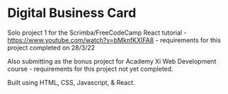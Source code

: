 # Digital Business Card
Solo project 1 for the Scrimba/FreeCodeCamp React tutorial - https://www.youtube.com/watch?v=bMknfKXIFA8 - requirements for this project completed on 28/3/22

Also submitting as the bonus project for Academy Xi Web Development course - requirements for this project not yet completed.

Built using HTML, CSS, Javascript, & React. 
